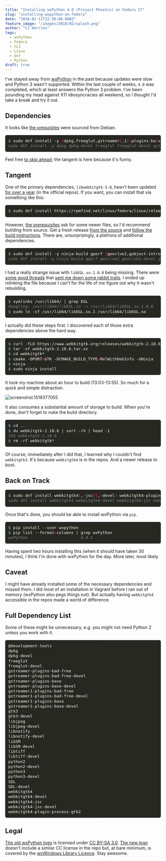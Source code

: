 ```yaml
---
title: "Installing wxPython 4.0 (Project Phoenix) on Fedora 27"
slug: "installing-wxpython-on-fedora"
date: "2018-02-11T22:30:00.000Z"
feature_image: "/images/2018/02/splash.png"
author: "CJ Harries"
tags: 
  - wxPython
  - Fedora
  - CLI
  - Linux
  - dnf
  - Python
draft: true
---
```


I've stayed away from [wxPython](https://wxpython.org/) in the past because updates were slow and Python 3 wasn't supported. Within the last couple of weeks, `4.0` was completed, which at least answers the Python 3 problem. I've been pounding my head against X11 idiosyncracies all weekend, so I thought I'd take a break and try it out.

## Dependencies

It looks like [the prequisites](https://github.com/wxWidgets/Phoenix/#prerequisites) were sourced from Debian.

<table class="highlighttable" style='border-radius:5px; display:block; font-family:Consolas, "Courier New", monospace; min-width:300px; overflow:auto; width:100%; background:#272822; color:#f8f8f2' width="100%"><tr><td class="code" style="border:none; background-image:none; background-position:center; background-repeat:no-repeat; padding:10px 0">
<div class="highlight" style='border-radius:5px; display:block; font-family:Consolas, "Courier New", monospace; min-width:300px; overflow:auto; width:100%; background:#272822; color:#f8f8f2' width="100%"><pre style="background:#272822; color:#f8f8f2; border:none; font-size:1em; line-height:125%; padding:10px; margin-bottom:0; margin-top:0; padding-bottom:0; padding-top:0"><span></span><span class="gp" style="color:#66d9ef">$</span> sudo dnf install -y <span class="o" style="color:#f92672">{</span>dpkg,freeglut,gstreamer<span class="o" style="color:#f92672">{</span>,1<span class="o" style="color:#f92672">}</span>-plugins-ba<span class="o" style="color:#f92672">{</span>se,d-free<span class="o" style="color:#f92672">}</span>,gtk3,lib<span class="o" style="color:#f92672">{</span>jpeg,notify,SM,tiff<span class="o" style="color:#f92672">}</span>,python<span class="o" style="color:#f92672">{</span><span class="m" style="color:#ae81ff">2</span>,3<span class="o" style="color:#f92672">}</span>,SDL<span class="o" style="color:#f92672">}{</span>,-devel<span class="o" style="color:#f92672">}</span> @development-tools<br><span class="go" style="color:#888">sudo dnf install -y dpkg dpkg-devel freeglut freeglut-devel gstreamer-plugins-base gstreamer-plugins-base-devel gstreamer-plugins-bad-free gstreamer-plugins-bad-free-devel gstreamer1-plugins-base gstreamer1-plugins-base-devel gstreamer1-plugins-bad-free gstreamer1-plugins-bad-free-devel gtk3 gtk3-devel libjpeg libjpeg-devel libnotify libnotify-devel libSM libSM-devel libtiff libtiff-devel python2 python2-devel python3 python3-devel SDL SDL-devel @development-tools</span><br></pre></div>
</td></tr></table>

Feel free [to skip ahead](#backontrack); the tangent is here because it's funny.

## Tangent

One of the primary dependencies, `libwebkitgtk-3.0`, hasn't been updated [for over a year](https://rpmfind.net/linux/rpm2html/search.php?query=libwebkitgtk-3.0.so.0%28%29%2864bit%29) (in the official repos). If you want, you can install that via something like this:

<table class="highlighttable" style='border-radius:5px; display:block; font-family:Consolas, "Courier New", monospace; min-width:300px; overflow:auto; width:100%; background:#272822; color:#f8f8f2' width="100%"><tr><td class="code" style="border:none; background-image:none; background-position:center; background-repeat:no-repeat; padding:10px 0">
<div class="highlight" style='border-radius:5px; display:block; font-family:Consolas, "Courier New", monospace; min-width:300px; overflow:auto; width:100%; background:#272822; color:#f8f8f2' width="100%"><pre style="background:#272822; color:#f8f8f2; border:none; font-size:1em; line-height:125%; padding:10px; margin-bottom:0; margin-top:0; padding-bottom:0; padding-top:0"><span></span><span class="gp" style="color:#66d9ef">$</span> sudo dnf install https://rpmfind.net/linux/fedora/linux/releases/26/Everything/x86_64/os/Packages/w/webkitgtk3-2.4.11-5.fc26.x86_64.rpm<br></pre></div>
</td></tr></table>

However, [the prerequisites](https://github.com/wxWidgets/Phoenix/#prerequisites) ask for some newer files, so I'd recommend building from source. Get a fresh release [from the source](https://www.webkitgtk.org/) and [follow the build instructions](https://trac.webkit.org/wiki/BuildingGtk). There are, unsurprisingly, a plethora of additional dependencies.

<table class="highlighttable" style='border-radius:5px; display:block; font-family:Consolas, "Courier New", monospace; min-width:300px; overflow:auto; width:100%; background:#272822; color:#f8f8f2' width="100%"><tr><td class="code" style="border:none; background-image:none; background-position:center; background-repeat:no-repeat; padding:10px 0">
<div class="highlight" style='border-radius:5px; display:block; font-family:Consolas, "Courier New", monospace; min-width:300px; overflow:auto; width:100%; background:#272822; color:#f8f8f2' width="100%"><pre style="background:#272822; color:#f8f8f2; border:none; font-size:1em; line-height:125%; padding:10px; margin-bottom:0; margin-top:0; padding-bottom:0; padding-top:0"><span></span><span class="gp" style="color:#66d9ef">$</span> sudo dnf install -y ninja-build gperf <span class="o" style="color:#f92672">{</span>geoclue2,gobject-introspection,gtk2,hyphen,lib<span class="o" style="color:#f92672">{</span>secret,soup,tasn1,webp,xslt<span class="o" style="color:#f92672">}</span>,sqlite<span class="o" style="color:#f92672">}{</span>,-devel<span class="o" style="color:#f92672">}</span><br><span class="go" style="color:#888">sudo dnf install -y ninja-build gperf geoclue2 geoclue2-devel gobject-introspection gobject-introspection-devel gtk2 gtk2-devel hyphen hyphen-devel libsecret libsecret-devel libsoup libsoup-devel libtasn1 libtasn1-devel libwebp libwebp-devel libxslt libxslt-devel sqlite sqlite-devel</span><br></pre></div>
</td></tr></table>

I had a really strange issue with `libEGL.so.1.0.0` being missing. There were [some good threads](https://ask.fedoraproject.org/en/question/100988/broken-dependecies/?answer=100999#post-id-100999) that [sent me down some rabbit trails](https://forums.opensuse.org/showthread.php/518010-how-can-I-install-usr-lib64-libEGL-so). I ended up relinking the file because I can't for the life of me figure out why it wasn't rebuilding.

<table class="highlighttable" style='border-radius:5px; display:block; font-family:Consolas, "Courier New", monospace; min-width:300px; overflow:auto; width:100%; background:#272822; color:#f8f8f2' width="100%"><tr><td class="code" style="border:none; background-image:none; background-position:center; background-repeat:no-repeat; padding:10px 0">
<div class="highlight" style='border-radius:5px; display:block; font-family:Consolas, "Courier New", monospace; min-width:300px; overflow:auto; width:100%; background:#272822; color:#f8f8f2' width="100%"><pre style="background:#272822; color:#f8f8f2; border:none; font-size:1em; line-height:125%; padding:10px; margin-bottom:0; margin-top:0; padding-bottom:0; padding-top:0"><span></span><span class="gp" style="color:#66d9ef">$</span> symlinks /usr/lib64/ <span class="p">|</span> grep EGL<br><span class="go" style="color:#888">dangling: /usr/lib64/libEGL.so -&gt; /usr/lib64/libEGL.so.1.0.0</span><br><span class="gp" style="color:#66d9ef">$</span> sudo ln -sf /usr/lib64/libEGL.so.1 /usr/lib64/libEGL.so<br></pre></div>
</td></tr></table>

I actually did these steps first. I discovered each of those extra dependencies above the hard way.

<table class="highlighttable" style='border-radius:5px; display:block; font-family:Consolas, "Courier New", monospace; min-width:300px; overflow:auto; width:100%; background:#272822; color:#f8f8f2' width="100%"><tr><td class="code" style="border:none; background-image:none; background-position:center; background-repeat:no-repeat; padding:10px 0">
<div class="highlight" style='border-radius:5px; display:block; font-family:Consolas, "Courier New", monospace; min-width:300px; overflow:auto; width:100%; background:#272822; color:#f8f8f2' width="100%"><pre style="background:#272822; color:#f8f8f2; border:none; font-size:1em; line-height:125%; padding:10px; margin-bottom:0; margin-top:0; padding-bottom:0; padding-top:0"><span></span><span class="gp" style="color:#66d9ef">$</span> curl -fLO https://www.webkitgtk.org/releases/webkitgtk-2.18.6.tar.xz<br><span class="gp" style="color:#66d9ef">$</span> tar -xf webkitgtk-2.18.6.tar.xz<br><span class="gp" style="color:#66d9ef">$</span> <span class="nb" style="color:#f8f8f2">cd</span> webkitgtk*<br><span class="gp" style="color:#66d9ef">$</span> cmake -DPORT<span class="o" style="color:#f92672">=</span>GTK -DCMAKE_BUILD_TYPE<span class="o" style="color:#f92672">=</span>RelWithDebInfo -GNinja<br><span class="gp" style="color:#66d9ef">$</span> ninja<br><span class="gp" style="color:#66d9ef">$</span> sudo ninja install<br></pre></div>
</td></tr></table>

It took my machine about an hour to build (13:03-13:55). So much for a quick and simple distraction.

![screenshot.1518377055](/images/2018/02/screenshot.1518377055.png)

It also consumes a substantial amount of storage to build. When you're done, don't forget to nuke the build directory.

<table class="highlighttable" style='border-radius:5px; display:block; font-family:Consolas, "Courier New", monospace; min-width:300px; overflow:auto; width:100%; background:#272822; color:#f8f8f2' width="100%"><tr><td class="code" style="border:none; background-image:none; background-position:center; background-repeat:no-repeat; padding:10px 0">
<div class="highlight" style='border-radius:5px; display:block; font-family:Consolas, "Courier New", monospace; min-width:300px; overflow:auto; width:100%; background:#272822; color:#f8f8f2' width="100%"><pre style="background:#272822; color:#f8f8f2; border:none; font-size:1em; line-height:125%; padding:10px; margin-bottom:0; margin-top:0; padding-bottom:0; padding-top:0"><span></span><span class="gp" style="color:#66d9ef">$</span> <span class="nb" style="color:#f8f8f2">cd</span> ..<br><span class="gp" style="color:#66d9ef">$</span> du webkitgtk-2.18.6 <span class="p">|</span> sort -rh <span class="p">|</span> head -1<br><span class="go" style="color:#888">25G webkitgtk-2.18.6</span><br><span class="gp" style="color:#66d9ef">$</span> rm -rf webkitgtk*<br></pre></div>
</td></tr></table>

Of course, immediately after I did that, I learned why I couldn't find `webkitgtk3`. It's because `webkitgtk4` is in the repos. And a newer release to boot.

## Back on Track

<table class="highlighttable" style='border-radius:5px; display:block; font-family:Consolas, "Courier New", monospace; min-width:300px; overflow:auto; width:100%; background:#272822; color:#f8f8f2' width="100%"><tr><td class="code" style="border:none; background-image:none; background-position:center; background-repeat:no-repeat; padding:10px 0">
<div class="highlight" style='border-radius:5px; display:block; font-family:Consolas, "Courier New", monospace; min-width:300px; overflow:auto; width:100%; background:#272822; color:#f8f8f2' width="100%"><pre style="background:#272822; color:#f8f8f2; border:none; font-size:1em; line-height:125%; padding:10px; margin-bottom:0; margin-top:0; padding-bottom:0; padding-top:0"><span></span><span class="gp" style="color:#66d9ef">$</span> sudo dnf install webkitgtk4<span class="o" style="color:#f92672">{</span>,-jsc<span class="o" style="color:#f92672">}{</span>,-devel<span class="o" style="color:#f92672">}</span> webkitgtk4-plugin-process-gtk2<br><span class="go" style="color:#888">sudo dnf install webkitgtk4 webkitgtk4-devel webkitgtk4-jsc webkitgtk4-jsc-devel webkitgtk4-plugin-process-gtk2</span><br></pre></div>
</td></tr></table>

Once that's done, you should be able to install wxPython via `pip`.

<table class="highlighttable" style='border-radius:5px; display:block; font-family:Consolas, "Courier New", monospace; min-width:300px; overflow:auto; width:100%; background:#272822; color:#f8f8f2' width="100%"><tr><td class="code" style="border:none; background-image:none; background-position:center; background-repeat:no-repeat; padding:10px 0">
<div class="highlight" style='border-radius:5px; display:block; font-family:Consolas, "Courier New", monospace; min-width:300px; overflow:auto; width:100%; background:#272822; color:#f8f8f2' width="100%"><pre style="background:#272822; color:#f8f8f2; border:none; font-size:1em; line-height:125%; padding:10px; margin-bottom:0; margin-top:0; padding-bottom:0; padding-top:0"><span></span><span class="gp" style="color:#66d9ef">$</span> pip install --user wxpython<br><span class="gp" style="color:#66d9ef">$</span> pip list --format<span class="o" style="color:#f92672">=</span>columns <span class="p">|</span> grep wxPython<br><span class="go" style="color:#888">wxPython                      4.0.1</span><br></pre></div>
</td></tr></table>

Having spent two hours installing this (when it should have taken 30 minutes), I think I'm done with wxPython for the day. More later, most likely.

## Caveat

I might have already installed some of the necessary dependencies and missed them. I did most of an installation in Vagrant before I ran out of memory (wxPython also pegs things out). But actually having `webkitgtk4` accessible in the repos made a world of difference.

## Full Dependency List

Some of these might be unnecessary, e.g. you might not need Python 2 unless you work with it.

<table class="highlighttable" style='border-radius:5px; display:block; font-family:Consolas, "Courier New", monospace; min-width:300px; overflow:auto; width:100%; background:#272822; color:#f8f8f2' width="100%"><tr><td class="code" style="border:none; background-image:none; background-position:center; background-repeat:no-repeat; padding:10px 0">
<div class="highlight" style='border-radius:5px; display:block; font-family:Consolas, "Courier New", monospace; min-width:300px; overflow:auto; width:100%; background:#272822; color:#f8f8f2' width="100%"><pre style="background:#272822; color:#f8f8f2; border:none; font-size:1em; line-height:125%; padding:10px; margin-bottom:0; margin-top:0; padding-bottom:0; padding-top:0"><span></span>@development-tools<br>dpkg<br>dpkg-devel<br>freeglut<br>freeglut-devel<br>gstreamer-plugins-bad-free<br>gstreamer-plugins-bad-free-devel<br>gstreamer-plugins-base<br>gstreamer-plugins-base-devel<br>gstreamer1-plugins-bad-free<br>gstreamer1-plugins-bad-free-devel<br>gstreamer1-plugins-base<br>gstreamer1-plugins-base-devel<br>gtk3<br>gtk3-devel<br>libjpeg<br>libjpeg-devel<br>libnotify<br>libnotify-devel<br>libSM<br>libSM-devel<br>libtiff<br>libtiff-devel<br>python2<br>python2-devel<br>python3<br>python3-devel<br>SDL<br>SDL-devel<br>webkitgtk4<br>webkitgtk4-devel<br>webkitgtk4-jsc<br>webkitgtk4-jsc-devel<br>webkitgtk4-plugin-process-gtk2<br></pre></div>
</td></tr></table>

## Legal

[The old wxPython logo](https://commons.wikimedia.org/wiki/File:WxPython-logo.png) is licensed under [CC BY-SA 3.0](https://creativecommons.org/licenses/by-sa/3.0/deed.en). [The new logo](https://github.com/wxWidgets/Phoenix/blob/master/demo/bitmaps/splash.png) doesn't include a similar CC license in the repo but, at bare minimum, is covered by the [wxWindows Library Licence](https://opensource.org/licenses/wxwindows.php). Stay awesome.